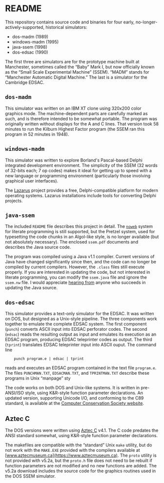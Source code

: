 # README

This repository contains source code and binaries for four early, no-longer-actively-supported,
historical simulators:

- dos-madm (1989)
- windows-madm (1995)
- java-ssem (1998)
- dos-edsac (1990)

The first three are simulators are for the prototype machine built at Manchester, sometimes called the “Baby” Mark I, but now officially known as the “Small Scale Experimental Machine” (SSEM).  “MADM” stands for “Manchester Automatic Digital Machine.”  The last is a simulator for the Cambridge EDSAC.

## `dos-madm`

This simulator was written on an IBM XT clone using 320x200 color graphics mode. The machine-dependent parts are carefully marked as such, and is therefore intended to be somewhat portable.  The program was originally written without displays for the A and C lines.  That version took 58 minutes to run the Kilburn Highest Factor program (the SSEM ran this program in 52 minutes in 1948).

## `windows-madm`

This simulator was written to explore Borland's Pascal-based Delphi integrated development environment.  The simplicity of the SSEM (32 words of 32-bits each; 7 op codes) makes it ideal for getting up to speed with a new language or programming environment (particularly those involving graphical user interfaces).

The [Lazarus](https://www.lazarus-ide.org/) project provides a free, Delphi-compatible platform for modern operating systems.  Lazarus installations include tools for converting Delphi projects.

## `java-ssem`

The included `README` file describes this project in detail.  The [`noweb`](https://www.cs.tufts.edu/~nr/noweb/) system for literate programming is still supported, but the Pretzel system, used for typesetting the code chunks in an Algol-like style, is no longer available (but not absolutely necessary).  The enclosed `ssem.pdf` documents and describes the Java source code.

The program was compiled using a Java v1.1 compiler.  Current versions of Java have changed significantly since then, and the code can no longer be compiled by current compilers.  However, the `.class` files still execute properly.  If you are interested in updating the code, but not interested in literate programming, you can modify the `ssem.java` file and ignore the `ssem.nw` file.  I would appreciate [hearing from](mailto:leew@kean.edu) anyone who succeeds in updating the Java source.

## `dos-edsac`

This simulator provides a text-only simulator for the EDSAC.  It was written on DOS, but designed as a Unix-style pipeline.  The three components work together to emulate the complete EDSAC system.  The first component (`punch`) converts ASCII input into EDSAC perforator codes.  The second (`edsac`) reads the resulting output as input and emulates its execution as an EDSAC program, producing EDSAC teleprinter codes as output.  The third (`tprint`) translates EDSAC teleprinter input into ASCII ouput.  The command line
```
    punch program.e | edsac | tprint
```
reads and executes an EDSAC program contained in the text file `program.e`.  The files `PUNCHMAN.TXT`, `EDSACMAN.TXT`, and `TPRINTMAN.TXT` describe these programs in Unix “manpage” sty

The code works on both DOS and Unix-like systems.  It is written in pre-ANSI/ISO style, using K&R-style function parameter declarations.
An updated version, supporting Unicode I/O, and conforming to the C89 standard, is available at the [Computer Conservation Society website](https://www.computerconservationsociety.org/emu/edsac/index.htm).

## Aztec C

The DOS versions were written using [Aztec C](https://www.aztecmuseum.ca/compilers.htm#msdos) v4.1.  The C code predates the ANSI standard somewhat, using K&R-style function parameter declarations.

The makefiles are  compatible with the “standard” Unix `make` utility, but do not work with the `MAKE.EXE` provided with the compilers available at [www.aztecmuseum.ca](https://www.aztecmuseum.ca).  The `proto` utility is not provided with v5.2a, but the `proto.h` file does not need to be rebuilt if function parameters are not modified and no new functions are added.
The v5.2a download includes the source code for the graphics routines used in the DOS SSEM simulator.

